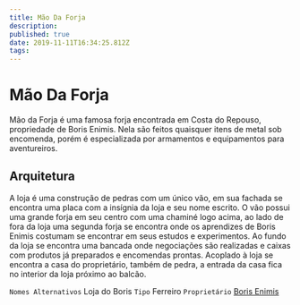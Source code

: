 ```yaml
---
title: Mão Da Forja
description: 
published: true
date: 2019-11-11T16:34:25.812Z
tags: 
---
```


<!-- SUBTITLE: Visão geral sobre Mão Da Forja -->

# Mão Da Forja
Mão da Forja é uma famosa forja encontrada em Costa do Repouso, propriedade de Boris Enimis. Nela são feitos quaisquer itens de metal sob encomenda, porém é especializada por armamentos e equipamentos para aventureiros.

## Arquitetura
A loja é uma construção de pedras com um único vão, em sua fachada se encontra uma placa com a insígnia da loja e seu nome escrito. O vão possui uma grande forja em seu centro com uma chaminé logo acima, ao lado de fora da loja uma segunda forja se encontra onde os aprendizes de Boris Enimis costumam se encontrar em seus estudos e experimentos.
Ao fundo da loja se encontra uma bancada onde negociações são realizadas e caixas com produtos já preparados e encomendas prontas.
Acoplado à loja se encontra a casa do proprietário, também de pedra, a entrada da casa fica no interior da loja próximo ao balcão.

`Nomes Alternativos` Loja do Boris 
`Tipo` Ferreiro
`Proprietário` [Boris Enimis](http://localhost/individuos/boris-enimis#boris-enimis)

